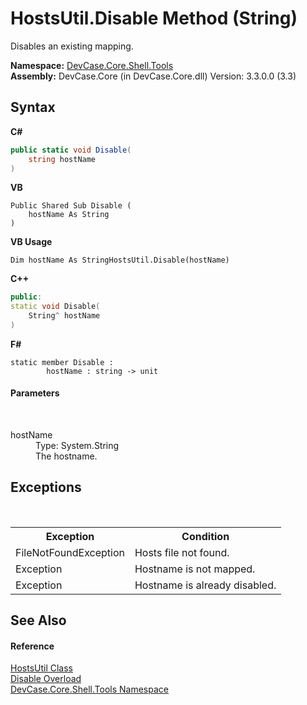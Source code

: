 # HostsUtil.Disable Method (String)
 

Disables an existing mapping.

**Namespace:**&nbsp;<a href="N_DevCase_Core_Shell_Tools">DevCase.Core.Shell.Tools</a><br />**Assembly:**&nbsp;DevCase.Core (in DevCase.Core.dll) Version: 3.3.0.0 (3.3)

## Syntax

**C#**<br />
``` C#
public static void Disable(
	string hostName
)
```

**VB**<br />
``` VB
Public Shared Sub Disable ( 
	hostName As String
)
```

**VB Usage**<br />
``` VB Usage
Dim hostName As StringHostsUtil.Disable(hostName)
```

**C++**<br />
``` C++
public:
static void Disable(
	String^ hostName
)
```

**F#**<br />
``` F#
static member Disable : 
        hostName : string -> unit 

```


#### Parameters
&nbsp;<dl><dt>hostName</dt><dd>Type: System.String<br />The hostname.</dd></dl>

## Exceptions
&nbsp;<table><tr><th>Exception</th><th>Condition</th></tr><tr><td>FileNotFoundException</td><td>Hosts file not found.</td></tr><tr><td>Exception</td><td>Hostname is not mapped.</td></tr><tr><td>Exception</td><td>Hostname is already disabled.</td></tr></table>

## See Also


#### Reference
<a href="T_DevCase_Core_Shell_Tools_HostsUtil">HostsUtil Class</a><br /><a href="Overload_DevCase_Core_Shell_Tools_HostsUtil_Disable">Disable Overload</a><br /><a href="N_DevCase_Core_Shell_Tools">DevCase.Core.Shell.Tools Namespace</a><br />